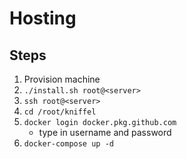 # Hosting

## Steps

1. Provision machine
1. `./install.sh root@<server>`
1. `ssh root@<server>`
1. `cd /root/kniffel`
1. `docker login docker.pkg.github.com`
    - type in username and password
1. `docker-compose up -d`
